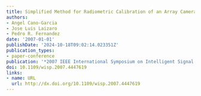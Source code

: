 ```yaml
---
title: Simplified Method for Radiometric Calibration of an Array Camera
authors:
- Angel Cano-Garcia
- Jose Luis Laizaro
- Pedro R. Fernandez
date: '2007-01-01'
publishDate: '2024-10-18T09:02:14.023351Z'
publication_types:
- paper-conference
publication: '*2007 IEEE International Symposium on Intelligent Signal Processing*'
doi: 10.1109/wisp.2007.4447619
links:
- name: URL
  url: http://dx.doi.org/10.1109/wisp.2007.4447619
---
```

